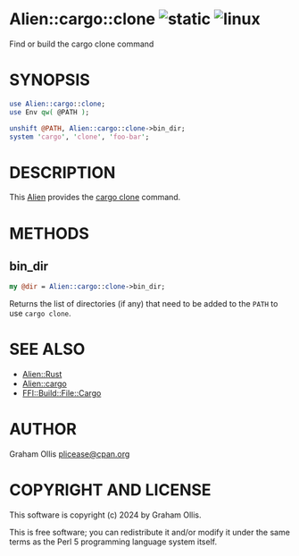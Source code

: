 # Alien::cargo::clone ![static](https://github.com/PerlAlien/Alien-cargo-clone/workflows/static/badge.svg) ![linux](https://github.com/PerlAlien/Alien-cargo-clone/workflows/linux/badge.svg)

Find or build the cargo clone command

# SYNOPSIS

```perl
use Alien::cargo::clone;
use Env qw( @PATH );

unshift @PATH, Alien::cargo::clone->bin_dir;
system 'cargo', 'clone', 'foo-bar';
```

# DESCRIPTION

This [Alien](https://metacpan.org/pod/Alien) provides the [cargo clone](https://crates.io/crates/cargo-clone) command.

# METHODS

## bin\_dir

```perl
my @dir = Alien::cargo::clone->bin_dir;
```

Returns the list of directories (if any) that need to be added to the `PATH` to use
`cargo clone`.

# SEE ALSO

- [Alien::Rust](https://metacpan.org/pod/Alien::Rust)
- [Alien::cargo](https://metacpan.org/pod/Alien::cargo)
- [FFI::Build::File::Cargo](https://metacpan.org/pod/FFI::Build::File::Cargo)

# AUTHOR

Graham Ollis <plicease@cpan.org>

# COPYRIGHT AND LICENSE

This software is copyright (c) 2024 by Graham Ollis.

This is free software; you can redistribute it and/or modify it under
the same terms as the Perl 5 programming language system itself.
